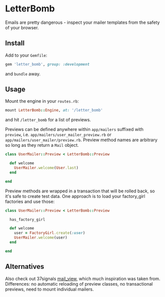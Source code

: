 LetterBomb
==========

Emails are pretty dangerous - inspect your mailer templates from the safety of your browser.

Install
-------

Add to your `Gemfile`:

```ruby
gem 'letter_bomb', group: :development
```

and `bundle` away.

Usage
-----

Mount the engine in your `routes.rb`:

```ruby
mount LetterBomb::Engine, at: '/letter_bomb'
```

and hit `/letter_bomb` for a list of previews.

Previews can be defined anywhere within `app/mailers` suffixed with `preview`, i.e. `app/mailers/user_mailer_preview.rb` or `app/mailers/user_mailer/preview.rb`.
Preview method names are arbitrary so long as they return a `Mail` object.

```ruby
class UserMailer::Preview < LetterBomb::Preview

  def welcome
    UserMailer.welcome(User.last)
  end

end
```

Preview methods are wrapped in a transaction that will be rolled back, so it's safe to create test data.
One approach is to load your factory_girl factories and use those:

```ruby
class UserMailer::Preview < LetterBomb::Preview

  has_factory_girl

  def welcome
    user = FactoryGirl.create(:user)
    UserMailer.welcome(user)
  end

end
```

Alternatives
------------

Also check out 37signals [mail_view](https://github.com/37signals/mail_view), which much inspiration was taken from.
Differences: no automatic reloading of preview classes, no transactional previews, need to mount individual mailers.
